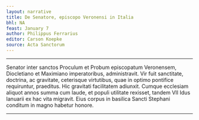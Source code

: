 ```yaml
---
layout: narrative
title: De Senatore, episcopo Veronensi in Italia
bhl: NA
feast: January 7
author: Philippus Ferrarius
editor: Carson Koepke
source: Acta Sanctorum
---
```


---

Senator inter sanctos Proculum et Probum episcopatum Veronensem, Diocletiano et Maximiano imperatoribus, administravit. Vir fuit sanctitate, doctrina, ac gravitate, ceterisque virtutibus, quae in optimo pontifice requiruntur, praeditus. Hic gravitati facilitatem adiunxit. Cumque ecclesiam aliquot annos summa cum laude, et populi utilitate rexisset, tandem VII Idus Ianuarii ex hac vita migravit. Eius corpus in basilica Sancti Stephani conditum in magno habetur honore.

---
